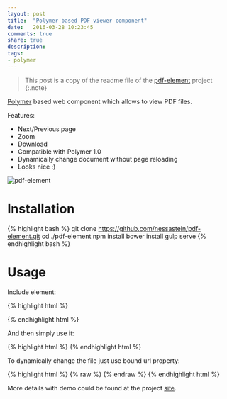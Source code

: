 ```yaml
---
layout: post
title:  "Polymer based PDF viewer component"
date:   2016-03-28 10:23:45
comments: true
share: true
description: 
tags: 
- polymer
---
```


> This post is a copy of the readme file of the [pdf-element](https://github.com/nessastein/pdf-element) project 
{:.note}

[Polymer](https://www.polymer-project.org/1.0/) based web component which allows to view PDF files.

Features:

 - Next/Previous page
 - Zoom
 - Download
 - Compatible with Polymer 1.0
 - Dynamically change document without page reloading
 - Looks nice :)
 
![pdf-element]({{site.url}}/images/pdf-element.png)
 
# Installation
 
{% highlight bash %}
git clone https://github.com/nessastein/pdf-element.git
cd ./pdf-element
npm install
bower install
gulp serve
{% endhighlight bash %}
 
# Usage

Include element:

{% highlight html %}
<link rel="import" href="./pdf-reader.html">
{% endhighlight html %}

And then simply use it:

{% highlight html %}
<pdf-reader src="../pdf.pdf" width=720 height=400></pdf-reader>
{% endhighlight html %}

To dynamically change the file just use bound url property:

{% highlight html %}
{% raw %}
<pdf-reader src="{{selectedPdf.path}}" width=720 height=400></pdf-reader>
{% endraw %}
{% endhighlight html %}

More details with demo could be found at the project [site](http://pavelmakhov.com/pdf-element/).
